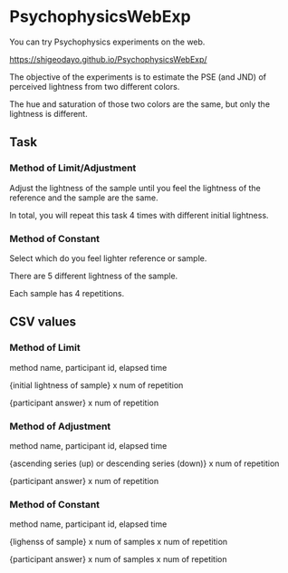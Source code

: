 # PsychophysicsWebExp

You can try Psychophysics experiments on the web.

https://shigeodayo.github.io/PsychophysicsWebExp/

The objective of the experiments is to estimate the PSE (and JND) of perceived lightness from two different colors.

The hue and saturation of those two colors are the same, but only the lightness is different.

## Task
### Method of Limit/Adjustment
Adjust the lightness of the sample until you feel the lightness of the reference and the sample are the same.

In total, you will repeat this task 4 times with different initial lightness.

### Method of Constant
Select which do you feel lighter reference or sample.

There are 5 different lightness of the sample.

Each sample has 4 repetitions.

## CSV values
### Method of Limit
method name, participant id, elapsed time

{initial lightness of sample} x num of repetition

{participant answer} x num of repetition

### Method of Adjustment
method name, participant id, elapsed time

{ascending series (up) or descending series (down)} x num of repetition

{participant answer} x num of repetition

### Method of Constant
method name, participant id, elapsed time

{lighenss of sample} x num of samples x num of repetition

{participant answer} x num of samples x num of repetition
